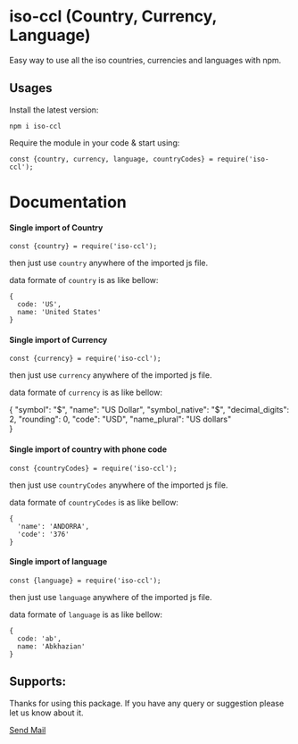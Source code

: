 # iso-ccl (Country, Currency, Language)
Easy way to use all the iso countries, currencies and languages with npm.

## Usages
Install the latest version:

```npm i iso-ccl```

Require the module in your code & start using:

```const {country, currency, language, countryCodes} = require('iso-ccl');```

# Documentation
#### Single import of Country

`const {country} = require('iso-ccl');`

then just use `country` anywhere of the imported js file.

data formate of ``country`` is as like bellow:

``` 
{  
  code: 'US', 
  name: 'United States'
}
 ```
   
#### Single import of Currency

`const {currency} = require('iso-ccl');`

then just use `currency` anywhere of the imported js file.

data formate of ``currency`` is as like bellow:
          
{
  "symbol": "$",
  "name": "US Dollar",
  "symbol_native": "$",
  "decimal_digits": 2,
  "rounding": 0,
  "code": "USD",
  "name_plural": "US dollars"     
}
        


#### Single import of country with phone code

`const {countryCodes} = require('iso-ccl');`

then just use `countryCodes` anywhere of the imported js file.

data formate of ``countryCodes`` is as like bellow:

```
{
  'name': 'ANDORRA', 
  'code': '376'
}
```

#### Single import of language
`const {language} = require('iso-ccl');`

then just use `language` anywhere of the imported js file.
   
data formate of ``language`` is as like bellow:

```
{
  code: 'ab', 
  name: 'Abkhazian'
}
```

## Supports:
Thanks for using this package. If you have any query or suggestion please let us know about it.

<a href="mailto:hasanuzzamanbe@gmail.com?Subject=npm-ccl%20issue" target="_top">Send Mail</a>
